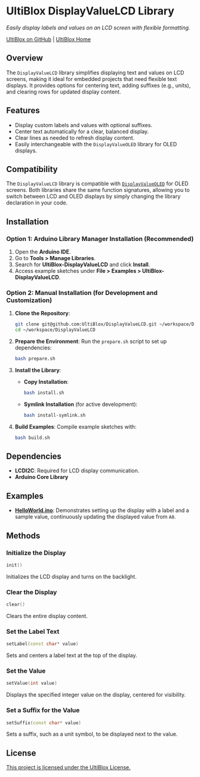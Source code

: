 # UltiBlox DisplayValueLCD Library

*Easily display labels and values on an LCD screen with flexible formatting.*

[UltiBlox on GitHub](https://github.com/UltiBlox/DisplayValueLCD) | [UltiBlox Home](https://ultiblox.org)

## Overview

The `DisplayValueLCD` library simplifies displaying text and values on LCD screens, making it ideal for embedded projects that need flexible text displays. It provides options for centering text, adding suffixes (e.g., units), and clearing rows for updated display content.

## Features

- Display custom labels and values with optional suffixes.
- Center text automatically for a clear, balanced display.
- Clear lines as needed to refresh display content.
- Easily interchangeable with the `DisplayValueOLED` library for OLED displays.

## Compatibility

The `DisplayValueLCD` library is compatible with [`DisplayValueOLED`](https://github.com/ultiblox/DisplayValueOLED) for OLED screens. Both libraries share the same function signatures, allowing you to switch between LCD and OLED displays by simply changing the library declaration in your code.

## Installation

### Option 1: Arduino Library Manager Installation (Recommended)

1. Open the **Arduino IDE**.
2. Go to **Tools > Manage Libraries**.
3. Search for **UltiBlox-DisplayValueLCD** and click **Install**.
4. Access example sketches under **File > Examples > UltiBlox-DisplayValueLCD**.

### Option 2: Manual Installation (for Development and Customization)

1. **Clone the Repository**:
   
   ```bash
   git clone git@github.com:UltiBlox/DisplayValueLCD.git ~/workspace/DisplayValueLCD
   cd ~/workspace/DisplayValueLCD
   ```

2. **Prepare the Environment**:
   Run the `prepare.sh` script to set up dependencies:
   
   ```bash
   bash prepare.sh
   ```

3. **Install the Library**:
   
   - **Copy Installation**:
     
     ```bash
     bash install.sh
     ```
   - **Symlink Installation** (for active development):
     
     ```bash
     bash install-symlink.sh
     ```

4. **Build Examples**:
   Compile example sketches with:
   
   ```bash
   bash build.sh
   ```

## Dependencies

- **LCDI2C**: Required for LCD display communication.
- **Arduino Core Library**

## Examples

- **[HelloWorld.ino](examples/HelloWorld/HelloWorld.ino)**: Demonstrates setting up the display with a label and a sample value, continuously updating the displayed value from `A0`.

## Methods

### Initialize the Display

```cpp
init()
```

Initializes the LCD display and turns on the backlight.

### Clear the Display

```cpp
clear()
```

Clears the entire display content.

### Set the Label Text

```cpp
setLabel(const char* value)
```

Sets and centers a label text at the top of the display.

### Set the Value

```cpp
setValue(int value)
```

Displays the specified integer value on the display, centered for visibility.

### Set a Suffix for the Value

```cpp
setSuffix(const char* value)
```

Sets a suffix, such as a unit symbol, to be displayed next to the value.

## License

[This project is licensed under the UltiBlox License.](https://ultiblox.org/license)
